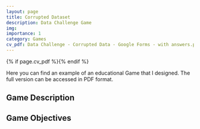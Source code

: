 ```yaml
---
layout: page
title: Corrupted Dataset
description: Data Challenge Game
img: 
importance: 1
category: Games
cv_pdf: Data Challenge - Corrupted Data - Google Forms - with answers.pdf
---
```


{% if page.cv_pdf %}<a href="{{ page.cv_pdf | prepend: 'assets/pdf/' | relative_url}}" target="_blank" rel="noopener noreferrer" class="float-right"><i class="fas fa-file-pdf" style="font-size: 48px;"></i></a>{% endif %}

Here you can find an example of an educational Game that I designed. The full version can be accessed in PDF format.

## Game Description


## Game Objectives

